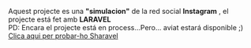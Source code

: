 <p>Aquest projecte es una <b>"simulacion"</b> de la red social <b/>Instagram</b> , el projecte está fet amb <b>LARAVEL</b><br> PD: Encara el projecte está en process...Pero... aviat estará disponible ;) <a href="http://gagandeep.alwaysdata.net/">Clica aqui per probar-ho Sharavel</a></p>
<!---<h4>Un gran poder comporta una gran responsabilitat, perque no utilitzem aquest poder per construir una comunitat i unir el món?</h4>---!>

